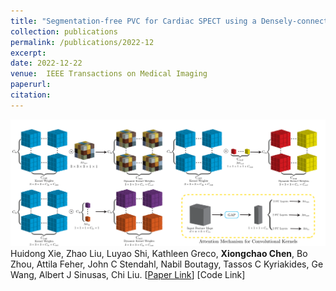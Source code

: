 ```yaml
---
title: "Segmentation-free PVC for Cardiac SPECT using a Densely-connected Multi-dimensional Dynamic Network"
collection: publications
permalink: /publications/2022-12
excerpt: 
date: 2022-12-22
venue:  IEEE Transactions on Medical Imaging
paperurl:  
citation: 
---
```

![](../figures/2022-TMI-Xie.png)  
Huidong Xie, Zhao Liu, Luyao Shi, Kathleen Greco, **Xiongchao Chen**, Bo Zhou, Attila Feher, John C Stendahl, Nabil Boutagy, Tassos C Kyriakides, Ge Wang, Albert J Sinusas, Chi Liu.
[[Paper Link](https://ieeexplore.ieee.org/document/9969636)]
[Code Link]


